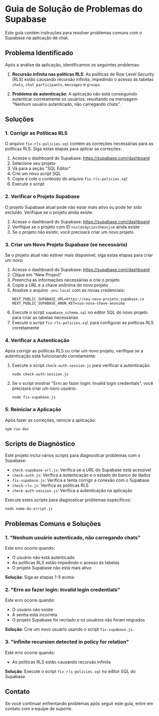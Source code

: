 # Guia de Solução de Problemas do Supabase

Este guia contém instruções para resolver problemas comuns com o Supabase na aplicação de chat.

## Problema Identificado

Após a análise da aplicação, identificamos os seguintes problemas:

1. **Recursão infinita nas políticas RLS**: As políticas de Row Level Security (RLS) estão causando recursão infinita, impedindo o acesso às tabelas `chats`, `chat_participants`, `messages` e `groups`.

2. **Problema de autenticação**: A aplicação não está conseguindo autenticar corretamente os usuários, resultando na mensagem "Nenhum usuário autenticado, não carregando chats".

## Soluções

### 1. Corrigir as Políticas RLS

O arquivo `fix-rls-policies.sql` contém as correções necessárias para as políticas RLS. Siga estas etapas para aplicar as correções:

1. Acesse o dashboard do Supabase: https://supabase.com/dashboard
2. Selecione seu projeto
3. Vá para a seção "SQL Editor"
4. Crie um novo script SQL
5. Copie e cole o conteúdo do arquivo `fix-rls-policies.sql`
6. Execute o script

### 2. Verificar o Projeto Supabase

O projeto Supabase atual pode não estar mais ativo ou pode ter sido excluído. Verifique se o projeto ainda existe:

1. Acesse o dashboard do Supabase: https://supabase.com/dashboard
2. Verifique se o projeto com ID `nssldsdyczxvthmsnjcm` ainda existe
3. Se o projeto não existir, você precisará criar um novo projeto

### 3. Criar um Novo Projeto Supabase (se necessário)

Se o projeto atual não estiver mais disponível, siga estas etapas para criar um novo:

1. Acesse o dashboard do Supabase: https://supabase.com/dashboard
2. Clique em "New Project"
3. Preencha as informações necessárias e crie o projeto
4. Copie a URL e a chave anônima do novo projeto
5. Atualize o arquivo `.env.local` com as novas credenciais:
   ```
   NEXT_PUBLIC_SUPABASE_URL=https://seu-novo-projeto.supabase.co
   NEXT_PUBLIC_SUPABASE_ANON_KEY=sua-nova-chave-anonima
   ```
6. Execute o script `supabase_schema.sql` no editor SQL do novo projeto para criar as tabelas necessárias
7. Execute o script `fix-rls-policies.sql` para configurar as políticas RLS corretamente

### 4. Verificar a Autenticação

Após corrigir as políticas RLS ou criar um novo projeto, verifique se a autenticação está funcionando corretamente:

1. Execute o script `check-auth-session.js` para verificar a autenticação:
   ```
   node check-auth-session.js
   ```
2. Se o script mostrar "Erro ao fazer login: Invalid login credentials", você precisará criar um novo usuário:
   ```
   node fix-supabase.js
   ```

### 5. Reiniciar a Aplicação

Após fazer as correções, reinicie a aplicação:

```
npm run dev
```

## Scripts de Diagnóstico

Este projeto inclui vários scripts para diagnosticar problemas com o Supabase:

- `check-supabase-url.js`: Verifica se a URL do Supabase está acessível
- `check-auth.js`: Verifica a autenticação e o estado do banco de dados
- `fix-supabase.js`: Verifica e tenta corrigir a conexão com o Supabase
- `check-rls.js`: Verifica as políticas RLS
- `check-auth-session.js`: Verifica a autenticação na aplicação

Execute estes scripts para diagnosticar problemas específicos:

```
node nome-do-script.js
```

## Problemas Comuns e Soluções

### 1. "Nenhum usuário autenticado, não carregando chats"

Este erro ocorre quando:
- O usuário não está autenticado
- As políticas RLS estão impedindo o acesso às tabelas
- O projeto Supabase não está mais ativo

**Solução**: Siga as etapas 1-5 acima.

### 2. "Erro ao fazer login: Invalid login credentials"

Este erro ocorre quando:
- O usuário não existe
- A senha está incorreta
- O projeto Supabase foi recriado e os usuários não foram migrados

**Solução**: Crie um novo usuário usando o script `fix-supabase.js`.

### 3. "infinite recursion detected in policy for relation"

Este erro ocorre quando:
- As políticas RLS estão causando recursão infinita

**Solução**: Execute o script `fix-rls-policies.sql` no editor SQL do Supabase.

## Contato

Se você continuar enfrentando problemas após seguir este guia, entre em contato com a equipe de suporte. 